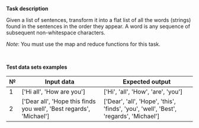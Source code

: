 __Task description__

Given a list of sentences, transform it into a flat list of all the words (strings) found in the sentences in the order they appear. A word is any sequence of subsequent non-whitespace characters.

_Note_: You must use the map and reduce functions for this task.

<br>

__Test data sets examples__

| № | Input data | Expected output |
|----------|----------|----------|
| 1    | ['Hi all', 'How are you']    | ['Hi', 'all', 'How', 'are', 'you']   |
| 2    | ['Dear all', 'Hope this finds you well', 'Best regards', 'Michael'] | ['Dear', 'all', 'Hope', 'this', 'finds', 'you', 'well', 'Best', 'regards', 'Michael']    |